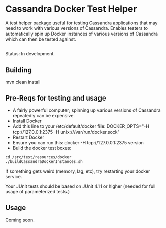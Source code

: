 # Cassandra Docker Test Helper
A test helper package useful for testing Cassandra applications that may need to work with various versions of Cassandra. Enables testers to automatically spin up Docker instances of various versions of Cassandra which can then be tested against.

##
Status: In development.

## Building
mvn clean install

## Pre-Reqs for testing and usage
* A fairly powerful computer; spinning up various versions of Cassandra repeatedly can be expensive.
* Install Docker
* Add this line to your /etc/default/docker file:
DOCKER_OPTS="-H tcp://127.0.0.1:2375 -H unix:///var/run/docker.sock"
* Restart Docker
* Ensure you can run this: docker -H tcp://127.0.0.1:2375 version
* Build the docker test boxes: 
```
cd /src/test/resources/docker
./buildCassandraDockerInstances.sh
```

If something gets weird (memory, lag, etc), try restarting your docker service.

Your JUnit tests should be based on JUnit 4.11 or higher (needed for full usage of parameterized tests.)

## Usage
Coming soon.
